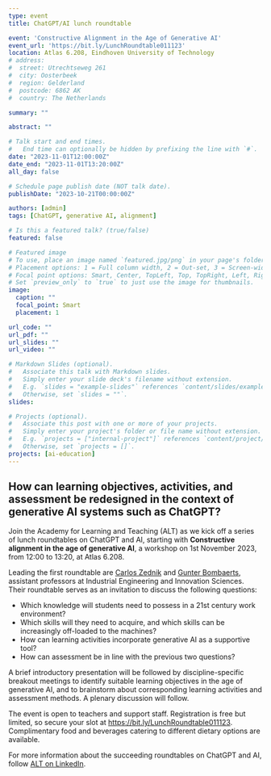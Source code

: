 ```yaml
---
type: event
title: ChatGPT/AI lunch roundtable

event: 'Constructive Alignment in the Age of Generative AI'
event_url: 'https://bit.ly/LunchRoundtable011123'
location: Atlas 6.208, Eindhoven University of Technology
# address:
#  street: Utrechtseweg 261
#  city: Oosterbeek
#  region: Gelderland
#  postcode: 6862 AK
#  country: The Netherlands

summary: ""

abstract: ""

# Talk start and end times.
#   End time can optionally be hidden by prefixing the line with `#`.
date: "2023-11-01T12:00:00Z"
date_end: "2023-11-01T13:20:00Z"
all_day: false

# Schedule page publish date (NOT talk date).
publishDate: "2023-10-21T00:00:00Z"

authors: [admin]
tags: [ChatGPT, generative AI, alignment]

# Is this a featured talk? (true/false)
featured: false

# Featured image
# To use, place an image named `featured.jpg/png` in your page's folder.
# Placement options: 1 = Full column width, 2 = Out-set, 3 = Screen-width
# Focal point options: Smart, Center, TopLeft, Top, TopRight, Left, Right, BottomLeft, Bottom, BottomRight
# Set `preview_only` to `true` to just use the image for thumbnails.
image:
  caption: ""
  focal_point: Smart
  placement: 1

url_code: ""
url_pdf: ""
url_slides: ""
url_video: ""

# Markdown Slides (optional).
#   Associate this talk with Markdown slides.
#   Simply enter your slide deck's filename without extension.
#   E.g. `slides = "example-slides"` references `content/slides/example-slides.md`.
#   Otherwise, set `slides = ""`.
slides:

# Projects (optional).
#   Associate this post with one or more of your projects.
#   Simply enter your project's folder or file name without extension.
#   E.g. `projects = ["internal-project"]` references `content/project/deep-learning/index.md`.
#   Otherwise, set `projects = []`.
projects: [ai-education]
---
```


## How can learning objectives, activities, and assessment be redesigned in the context of generative AI systems such as ChatGPT?

Join the Academy for Learning and Teaching (ALT) as we kick off a series of lunch roundtables on ChatGPT and AI, starting with **Constructive alignment in the age of generative AI**, a workshop on 1st November 2023, from 12:00 to 13:20, at Atlas 6.208.

Leading the first roundtable are [Carlos Zednik](http://explanations.ai) and [Gunter Bombaerts](https://www.tue.nl/en/research/researchers/gunter-bombaerts/), assistant professors at Industrial Engineering and Innovation Sciences. Their roundtable serves as an invitation to discuss the following questions:

- Which knowledge will students need to possess in a 21st century work environment?
- Which skills will they need to acquire, and which skills can be increasingly off-loaded to the machines?
- How can learning activities incorporate generative AI as a supportive tool?
- How can assessment be in line with the previous two questions?

A brief introductory presentation will be followed by discipline-specific breakout meetings to identify suitable learning objectives in the age of generative AI, and to brainstorm about corresponding learning activities and assessment methods. A plenary discussion will follow.

The event is open to teachers and support staff. Registration is free but limited, so secure your slot at https://bit.ly/LunchRoundtable011123. Complimentary food and beverages catering to different dietary options are available.

For more information about the succeeding roundtables on ChatGPT and AI, follow [ALT on LinkedIn](https://www.linkedin.com/company/tue-alt/). 